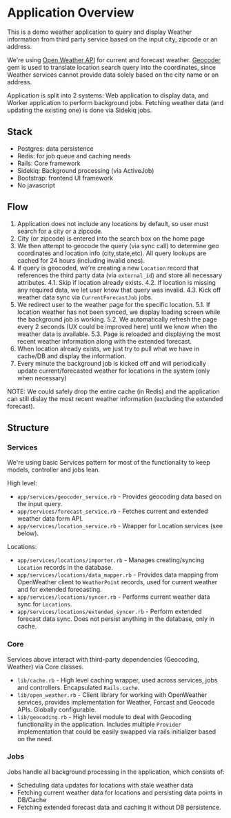 # Application Overview

This is a demo weather application to query and display Weather information from third
party service based on the input city, zipcode or an address.

We're using [Open Weather API](https://openweathermap.org/api) for current and forecast
weather. [Geocoder](http://www.rubygeocoder.com/) gem is used to translate location
search query into the coordinates, since Weather services cannot provide data solely
based on the city name or an address.

Application is split into 2 systems: Web application to display data, and Worker application
to perform background jobs. Fetching weather data (and updating the existing one) is
done via Sidekiq jobs.

## Stack

- Postgres: data persistence
- Redis: for job queue and caching needs
- Rails: Core framework
- Sidekiq: Background processing (via ActiveJob)
- Bootstrap: frontend UI framework
- No javascript

## Flow

1. Application does not include any locations by default, so user must search for a city or a zipcode.
2. City (or zipcode) is entered into the search box on the home page
3. We then attempt to geocode the query (via sync call) to determine geo coordinates and location info (city,state,etc). All query lookups are cached for 24 hours (including invalid ones).
4. If query is geocoded, we're creating a new `Location` record that references the third party data (via `external_id`) and store all necessary attributes.
   4.1. Skip if location already exists.
   4.2. If location is missing any required data, we let user know that query was invalid.
   4.3. Kick off weather data sync via `CurrentForecastJob` jobs.
5. We redirect user to the weather page for the specific location.
   5.1. If location weather has not been synced, we display loading screen while the background job is working.
   5.2. We automatically refresh the page every 2 seconds (UX could be improved here) until we know when the weather data is available.
   5.3. Page is reloaded and displaying the most recent weather information along with the extended forecast.
6. When location already exists, we just try to pull what we have in cache/DB and display the information.
7. Every minute the background job is kicked off and will periodically update current/forecasted weather for locations in the system (only when necessary)

NOTE: We could safely drop the entire cache (in Redis) and the application can still dislay
the most recent weather information (excluding the extended forecast).

## Structure

### Services

We're using basic Services pattern for most of the functionality to keep models,
controller and jobs lean.

High level:

- `app/services/geocoder_service.rb` - Provides geocoding data based on the input query.
- `app/services/forecast_service.rb` - Fetches current and extended weather data form API.
- `app/services/location_service.rb` - Wrapper for Location services (see below).

Locations:

- `app/services/locations/importer.rb` - Manages creating/syncing `Location` records in the database.
- `app/services/locations/data_mapper.rb` - Provides data mapping from OpenWeather client to `WeatherPoint` records, used for current weather and for extended forecasting.
- `app/services/locations/syncer.rb` - Performs current weather data sync for `Locations`.
- `app/services/locations/extended_syncer.rb` - Perform extended forecast data sync. Does not persist anything in the database, only in cache.

### Core

Services above interact with third-party dependencies (Geocoding, Weather) via Core classes.

- `lib/cache.rb` - High level caching wrapper, used across services, jobs and controllers. Encapsulated `Rails.cache`.
- `lib/open_weather.rb` - Client library for working with OpenWeather services, provides implementation for Weather, Forcast and Geocode APIs. Globally configurable.
- `lib/geocoding.rb` - High level module to deal with Geocoding functionality in the application. Includes multiple `Provider` implementation that could be easily swapped via rails initializer based on the need.

### Jobs

Jobs handle all background processing in the application, which consists of:

- Scheduling data updates for locations with stale weather data
- Fetching current weather data for locations and persisting data points in DB/Cache
- Fetching extended forecast data and caching it without DB persistence.
